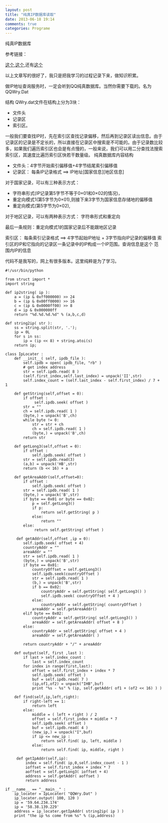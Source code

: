 ```yaml
---
layout: post
title: "纯真IP数据库读取"
date: 2013-06-18 19:14
comments: true
categories: Programe
---
```

纯真IP数据库

参考链接：

[这个](http://lumaqq.linuxsir.org/article/qqwry_format_detail.html),[这个](http://www.pythonclub.org/python-flies/chunzhen-ip-database),还有[这个](http://demon.tw/programming/python-qqwry-dat.html)

以上文章写的很好了，我只是把我学习的过程记录下来，做知识积累。

做IP地址查询服务时，一定会听到QQ纯真数据库。当然你需要下载的。名为QQWry.Dat

结构
QWry.dat文件在结构上分为3块：
+ 文件头
+ 记录区
+ 索引区。

一般我们要查找IP时，先在索引区查找记录偏移，然后再到记录区读出信息。由于记录区的记录是不定长的，所以直接在记录区中搜索是不可能的。由于记录数比较多，如果我们遍历索引区也会是有点慢的，一般来说，我们可以用二分查找法搜索索引区，其速度比遍历索引区快若干数量级。
纯真数据库内容结构

+ 文件头：4字节开始索引偏移值+4字节结尾索引偏移值
+ 记录区： 每条IP记录格式 ==> IP地址[国家信息][地区信息]

对于国家记录，可以有三种表示方式：
* 字符串形式(IP记录第5字节不等于0×01和0×02的情况)，
* 重定向模式1(第5字节为0×01),则接下来3字节为国家信息存储地的偏移值
* 重定向模式(第5字节为0×02),

对于地区记录，可以有两种表示方式： 字符串形式和重定向

最后一条规则：重定向模式1的国家记录后不能跟地区记录

索引区： 每条索引记录格式 ==> 4字节起始IP地址 + 3字节指向IP记录的偏移值
索引区的IP和它指向的记录区一条记录中的IP构成一个IP范围。查询信息是这个
范围内IP的信息

代码不是我写的，网上有很多版本。这里纯粹是为了学习。
```
#!/usr/bin/python

from struct import *
import string

def ip2string( ip ):
    a = (ip & 0xff000000) >> 24
    b = (ip & 0x00ff0000) >> 16
    c = (ip & 0x0000ff00) >> 8
    d = ip & 0x000000ff
    return "%d.%d.%d.%d" % (a,b,c,d)

def string2ip( str ):
    ss = string.split(str, '.');
    ip = 0L
    for s in ss:
        ip = (ip << 8) + string.atoi(s)
    return ip;

class IpLocater :
    def __init__( self, ipdb_file ):
        self.ipdb = open( ipdb_file, "rb" )
        # get index address
        str = self.ipdb.read( 8 )
        (self.first_index,self.last_index) = unpack('II',str)
        self.index_count = (self.last_index - self.first_index) / 7 + 1

    def getString(self,offset = 0):
        if offset :
             self.ipdb.seek( offset )
        str = ""
        ch = self.ipdb.read( 1 )
        (byte,) = unpack('B',ch)
        while byte != 0:
            str = str + ch
            ch = self.ipdb.read( 1 )
            (byte,) = unpack('B',ch)
        return str

    def getLong3(self,offset = 0):
        if offset :
            self.ipdb.seek( offset )
        str = self.ipdb.read(3)
        (a,b) = unpack('HB',str)
        return (b << 16) + a

    def getAreaAddr(self,offset=0):
        if offset :
            self.ipdb.seek( offset )
        str = self.ipdb.read( 1 )
        (byte,) = unpack('B',str)
        if byte == 0x01 or byte == 0x02:
            p = self.getLong3()
            if p:
                return self.getString( p )
            else:
                return ""
        else:
             return self.getString( offset )

     def getAddr(self,offset ,ip = 0):
        self.ipdb.seek( offset + 4) 
        countryAddr = ""
        areaAddr = ""
        str = self.ipdb.read( 1 )
        (byte,) = unpack('B',str)
        if byte == 0x01:
            countryOffset = self.getLong3()
            self.ipdb.seek(countryOffset )
            str = self.ipdb.read( 1 )
            (b,) = unpack('B',str)
            if b == 0x02:
                countryAddr = self.getString( self.getLong3() )
                self.ipdb.seek( countryOffset + 4 )
            else:
                countryAddr = self.getString( countryOffset )
            areaAddr = self.getAreaAddr()
        elif byte == 0x02:
            countryAddr = self.getString( self.getLong3() )
            areaAddr = self.getAreaAddr( offset + 8 )
        else:
            countryAddr = self.getString( offset + 4 )
            areaAddr = self.getAreaAddr( )

        return countryAddr + "/" + areaAddr

    def output(self, first ,last ):
        if last > self.index_count :
            last = self.index_count
        for index in range(first,last):
            offset = self.first_index + index * 7
            self.ipdb.seek( offset )
            buf = self.ipdb.read( 7 )
            (ip,of1,of2) = unpack("IHB",buf)
            print "%s - %s" % (ip, self.getAddr( of1 + (of2 << 16) ) )

    def find(self,ip,left,right):
        if right-left == 1:
            return left
        else:
            middle = ( left + right ) / 2
            offset = self.first_index + middle * 7
            self.ipdb.seek( offset )
            buf = self.ipdb.read( 4 )
            (new_ip,) = unpack("I",buf)
            if ip <= new_ip :
                return self.find( ip, left, middle )
            else:
                return self.find( ip, middle, right )

     def getIpAddr(self,ip):
         index = self.find( ip,0,self.index_count - 1 )
         ioffset = self.first_index + index * 7
         aoffset = self.getLong3( ioffset + 4)
         address = self.getAddr( aoffset )
         return address                

if __name__ == "__main__" :
    ip_locater = IpLocater( "QQWry.Dat" )
    ip_locater.output( 100, 120 )
    ip = '59.64.234.174'
    ip = '58.38.139.229'
    address = ip_locater.getIpAddr( string2ip( ip ) )
    print "the ip %s come from %s" % (ip,address)
```
        
